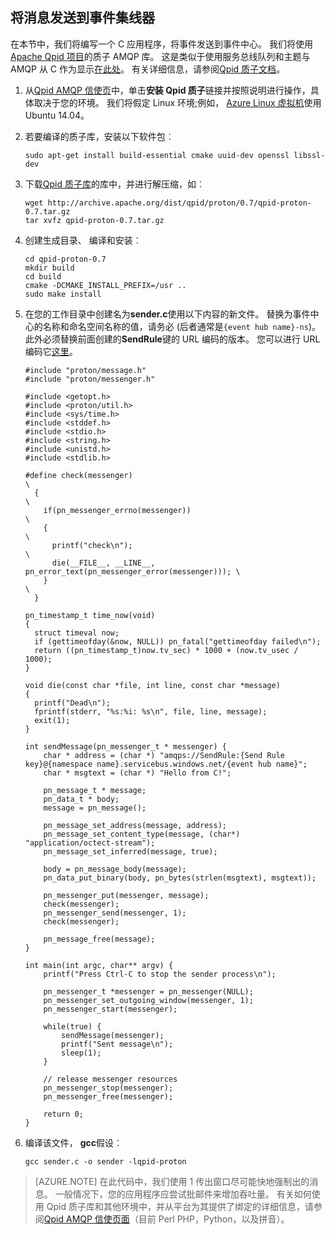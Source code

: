 ## <a name="send-messages-to-event-hubs"></a>将消息发送到事件集线器

在本节中，我们将编写一个 C 应用程序，将事件发送到事件中心。 我们将使用[Apache Qpid 项目](http://qpid.apache.org/)的质子 AMQP 库。 这是类似于使用服务总线队列和主题与 AMQP 从 C 作为显示[在此处](https://code.msdn.microsoft.com/Using-Apache-Qpid-Proton-C-afd76504)。 有关详细信息，请参阅[Qpid 质子文档](http://qpid.apache.org/proton/index.html)。

1. 从[Qpid AMQP 信使页](http://qpid.apache.org/components/messenger/index.html)中，单击**安装 Qpid 质子**链接并按照说明进行操作，具体取决于您的环境。 我们将假定 Linux 环境;例如， [Azure Linux 虚拟机](../articles/virtual-machines/virtual-machines-linux-quick-create-cli.md)使用 Ubuntu 14.04。

2. 若要编译的质子库，安装以下软件包︰

    ```
    sudo apt-get install build-essential cmake uuid-dev openssl libssl-dev
    ```

3. 下载[Qpid 质子库](http://qpid.apache.org/proton/index.html)的库中，并进行解压缩，如︰

    ```
    wget http://archive.apache.org/dist/qpid/proton/0.7/qpid-proton-0.7.tar.gz
    tar xvfz qpid-proton-0.7.tar.gz
    ```

4. 创建生成目录、 编译和安装︰

    ```
    cd qpid-proton-0.7
    mkdir build
    cd build
    cmake -DCMAKE_INSTALL_PREFIX=/usr ..
    sudo make install
    ```

5. 在您的工作目录中创建名为**sender.c**使用以下内容的新文件。 替换为事件中心的名称和命名空间名称的值，请务必 (后者通常是`{event hub name}-ns`)。 此外必须替换前面创建的**SendRule**键的 URL 编码的版本。 您可以进行 URL 编码它[这里](http://www.w3schools.com/tags/ref_urlencode.asp)。

    ```
    #include "proton/message.h"
    #include "proton/messenger.h"

    #include <getopt.h>
    #include <proton/util.h>
    #include <sys/time.h>
    #include <stddef.h>
    #include <stdio.h>
    #include <string.h>
    #include <unistd.h>
    #include <stdlib.h>

    #define check(messenger)                                                     \
      {                                                                          \
        if(pn_messenger_errno(messenger))                                        \
        {                                                                        \
          printf("check\n");                                                     \
          die(__FILE__, __LINE__, pn_error_text(pn_messenger_error(messenger))); \
        }                                                                        \
      }  

    pn_timestamp_t time_now(void)
    {
      struct timeval now;
      if (gettimeofday(&now, NULL)) pn_fatal("gettimeofday failed\n");
      return ((pn_timestamp_t)now.tv_sec) * 1000 + (now.tv_usec / 1000);
    }  

    void die(const char *file, int line, const char *message)
    {
      printf("Dead\n");
      fprintf(stderr, "%s:%i: %s\n", file, line, message);
      exit(1);
    }

    int sendMessage(pn_messenger_t * messenger) {
        char * address = (char *) "amqps://SendRule:{Send Rule key}@{namespace name}.servicebus.windows.net/{event hub name}";
        char * msgtext = (char *) "Hello from C!";

        pn_message_t * message;
        pn_data_t * body;
        message = pn_message();

        pn_message_set_address(message, address);
        pn_message_set_content_type(message, (char*) "application/octect-stream");
        pn_message_set_inferred(message, true);

        body = pn_message_body(message);
        pn_data_put_binary(body, pn_bytes(strlen(msgtext), msgtext));

        pn_messenger_put(messenger, message);
        check(messenger);
        pn_messenger_send(messenger, 1);
        check(messenger);

        pn_message_free(message);
    }

    int main(int argc, char** argv) {
        printf("Press Ctrl-C to stop the sender process\n");

        pn_messenger_t *messenger = pn_messenger(NULL);
        pn_messenger_set_outgoing_window(messenger, 1);
        pn_messenger_start(messenger);

        while(true) {
            sendMessage(messenger);
            printf("Sent message\n");
            sleep(1);
        }

        // release messenger resources
        pn_messenger_stop(messenger);
        pn_messenger_free(messenger);

        return 0;
    }
    ```

6. 编译该文件， **gcc**假设︰

    ```
    gcc sender.c -o sender -lqpid-proton
    ```

> [AZURE.NOTE] 在此代码中，我们使用 1 传出窗口尽可能快地强制出的消息。 一般情况下，您的应用程序应尝试批邮件来增加吞吐量。 有关如何使用 Qpid 质子库和其他环境中，并从平台为其提供了绑定的详细信息，请参阅[Qpid AMQP 信使页面](http://qpid.apache.org/components/messenger/index.html)（目前 Perl PHP，Python，以及拼音）。
